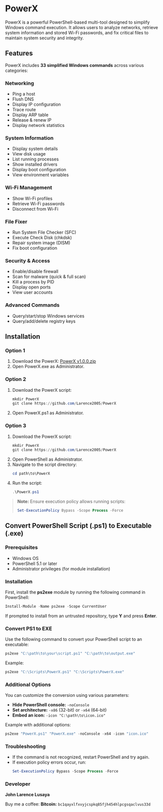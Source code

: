 # PowerX

PowerX is a powerful PowerShell-based multi-tool designed to simplify Windows command execution. It allows users to analyze networks, retrieve system information and stored Wi-Fi passwords, and fix critical files to maintain system security and integrity.

## Features

PowerX includes **33 simplified Windows commands** across various categories:

### Networking
- Ping a host
- Flush DNS
- Display IP configuration
- Trace route
- Display ARP table
- Release & renew IP
- Display network statistics

### System Information
- Display system details
- View disk usage
- List running processes
- Show installed drivers
- Display boot configuration
- View environment variables

### Wi-Fi Management
- Show Wi-Fi profiles
- Retrieve Wi-Fi passwords
- Disconnect from Wi-Fi

### File Fixer
- Run System File Checker (SFC)
- Execute Check Disk (chkdsk)
- Repair system image (DISM)
- Fix boot configuration

### Security & Access
- Enable/disable firewall
- Scan for malware (quick & full scan)
- Kill a process by PID
- Display open ports
- View user accounts

### Advanced Commands
- Query/start/stop Windows services
- Query/add/delete registry keys

## Installation
### Option 1
1. Download the PowerX: [PowerX v1.0.0.zip](https://github.com/user-attachments/files/18725444/PowerX.v1.0.0.zip)
2. Open PowerX.exe as Administrator.

### Option 2
1. Download the PowerX script:
   ```powershell
   mkdir PowerX
   git clone https://github.com/Larence2005/PowerX
   ```
3. Open PowerX.ps1 as Administrator.
   
### Option 3
1. Download the PowerX script:
   ```powershell
   mkdir PowerX
   git clone https://github.com/Larence2005/PowerX
   ```
3. Open PowerShell as Administrator.
4. Navigate to the script directory:
   ```powershell
   cd path\to\PowerX
   ```
5. Run the script:
   ```powershell
   .\PowerX.ps1
   ```

> **Note:** Ensure execution policy allows running scripts:
> ```powershell
> Set-ExecutionPolicy Bypass -Scope Process -Force
> ```

## Convert PowerShell Script (.ps1) to Executable (.exe)

### Prerequisites
- Windows OS
- PowerShell 5.1 or later
- Administrator privileges (for module installation)

### Installation
First, install the **ps2exe** module by running the following command in PowerShell:
```powershell
Install-Module -Name ps2exe -Scope CurrentUser
```
If prompted to install from an untrusted repository, type **Y** and press **Enter**.

### Convert PS1 to EXE
Use the following command to convert your PowerShell script to an executable:
```powershell
ps2exe "C:\path\to\your\script.ps1" "C:\path\to\output.exe"
```
Example:
```powershell
ps2exe "C:\Scripts\PowerX.ps1" "C:\Scripts\PowerX.exe"
```

### Additional Options
You can customize the conversion using various parameters:
- **Hide PowerShell console:** `-noConsole`
- **Set architecture:** `-x86` (32-bit) or `-x64` (64-bit)
- **Embed an icon:** `-icon "C:\path\to\icon.ico"`

Example with additional options:
```powershell
ps2exe "PowerX.ps1" "PowerX.exe" -noConsole -x64 -icon "icon.ico"
```

### Troubleshooting
- If the command is not recognized, restart PowerShell and try again.
- If execution policy errors occur, run:
  ```powershell
  Set-ExecutionPolicy Bypass -Scope Process -Force
  ```

### Developer
**John Larence Lusaya**

Buy me a coffee:
**Bitcoin:** `bc1qayxlfxvyjcspkq85fjh454hlpcgsqaclvus33d`
